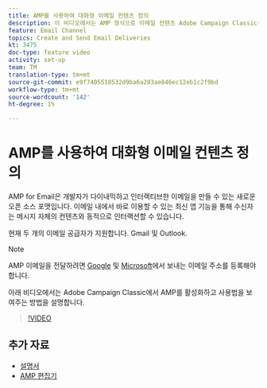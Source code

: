```yaml
---
title: AMP를 사용하여 대화형 이메일 컨텐츠 정의
description: 이 비디오에서는 AMP 형식으로 이메일 컨텐츠 Adobe Campaign Classic(ACC)를 구성하는 방법을 설명합니다.
feature: Email Channel
topics: Create and Send Email Deliveries
kt: 3475
doc-type: feature video
activity: set-up
team: TM
translation-type: tm+mt
source-git-commit: e9f7405518532d9ba6a203ae846ec12eb1c2f9bd
workflow-type: tm+mt
source-wordcount: '142'
ht-degree: 1%

---
```



# AMP를 사용하여 대화형 이메일 컨텐츠 정의

AMP for Email은 개발자가 다이내믹하고 인터랙티브한 이메일을 만들 수 있는 새로운 오픈 소스 포맷입니다. 이메일 내에서 바로 이용할 수 있는 최신 앱 기능을 통해 수신자는 메시지 자체의 컨텐츠와 동적으로 인터랙션할 수 있습니다.

현재 두 개의 이메일 공급자가 지원합니다. Gmail 및 Outlook.

>[!NOTE]
>
>AMP 이메일을 전달하려면 [Google](https://developers.google.com/gmail/ampemail/register) 및 [Microsoft](https://docs.microsoft.com/en-us/outlook/amphtml/register-outlook)에서 보내는 이메일 주소를 등록해야 합니다.

아래 비디오에서는 Adobe Campaign Classic에서 AMP를 활성화하고 사용법을 보여주는 방법을 설명합니다.

>[!VIDEO](https://video.tv.adobe.com/v/29940?quality=12&learn=on)

## 추가 자료

* [설명서](https://docs.adobe.com/content/help/en/campaign-classic/using/sending-messages/sending-emails/defining-the-email-content.html)
* [AMP 편집기](https://playground.amp.dev/)
